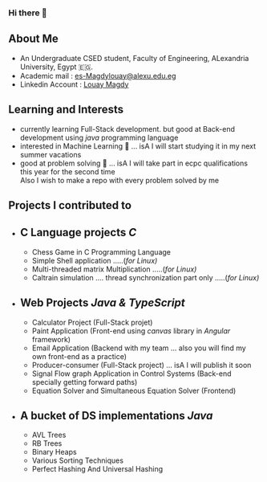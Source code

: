 ### Hi there 👋
## About Me 
* An Undergraduate CSED student, Faculty of Engineering, ALexandria University, Egypt 🇪🇬.
* Academic mail : es-Magdylouay@alexu.edu.eg
* Linkedin Account : [Louay Magdy](https://www.linkedin.com/in/louay-magdy-b0a723201/)

## Learning and Interests
* currently learning Full-Stack development. but good at Back-end development using _java_ programming language
* interested in Machine Learning 🤖 ... isA I will start studying it in my next summer vacations 
* good at problem solving 🧠 ... isA I will take part in ecpc qualifications this year for the second time </br> Also I wish to make a repo with every problem solved by me

## Projects I contributed to

* C Language projects _**C**_
   ----------------
   - Chess Game in C Programming Language
   - Simple Shell application .....(_for Linux)_
   - Multi-threaded matrix Multiplication .....(_for Linux)_
   - Caltrain simulation .... thread synchronization part only .....(_for Linux)_ 

* Web Projects _**Java & TypeScript**_
   ----------
   - Calculator Project (Full-Stack projet)
   - Paint Application (Front-end using _canvas_ library in _Angular_ framework)
   - Email Application (Backend with my team ... also you will find my own front-end as a practice)
   - Producer-consumer (Full-Stack project) ... isA I will publish it soon
   - Signal Flow graph Application in Control Systems (Back-end specially getting forward paths)
   - Equation Solver and Simultaneous Equation Solver (Frontend)
* A bucket of DS implementations _**Java**_
  -------------------------
  - AVL Trees
  - RB Trees
  - Binary Heaps
  - Various Sorting Techniques
  - Perfect Hashing And Universal Hashing

<!--
**LouayMagdy/LouayMagdy** is a ✨ _special_ ✨ repository because its `README.md` (this file) appears on your GitHub profile.

Here are some ideas to get you started:

- 🔭 I’m currently working on ...
- 🌱 I’m currently learning ...
- 👯 I’m looking to collaborate on ...
- 🤔 I’m looking for help with ...
- 💬 Ask me about ...
- 📫 How to reach me: ...
- 😄 Pronouns: ...
- ⚡ Fun fact: ...
-->
